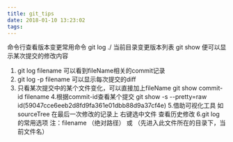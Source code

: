 ```yaml
---
title: git_tips
date: 2018-01-10 13:23:02
tags:
---
```

命令行查看版本变更常用命令
git log  ./ 当前目录变更版本列表
git show  <commit-hashId> 便可以显示某次提交的修改内容

1. git log filename
可以看到fileName相关的commit记录
2. git log -p filename
可以显示每次提交的diff
3. 只看某次提交中的某个文件变化，可以直接加上fileName
git show commit-id filename
4.根据commit-id查看某个提交
git show -s --pretty=raw  id(59047cce6eeb2d8fd9fa361e01dbb88d9a37cf4e)
5.借助可视化工具 如 sourceTree 在最后一次修改的记录上 右键选中文件 查看历史修改
6.git log 的常用选项
注：filename （绝对路径） 或 （先进入此文件所在的目录下，当前文件名）

